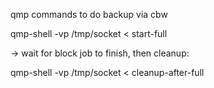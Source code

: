 qmp commands to do backup via cbw

 qmp-shell -vp /tmp/socket < start-full

-> wait for block job to finish, then cleanup:

 qmp-shell -vp /tmp/socket < cleanup-after-full
